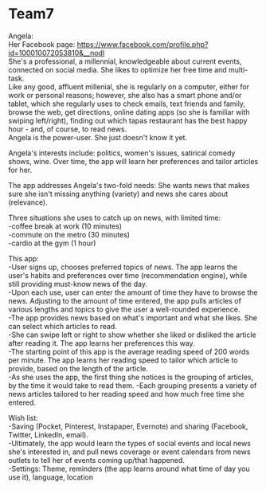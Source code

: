# Team7

Angela: <br>
Her Facebook page: https://www.facebook.com/profile.php?id=100010072053810&__nodl<br>
She's a professional, a millennial, knowledgeable about current events, connected on social media. She likes to optimize her free time and multi-task.<br>
Like any good, affluent millenial, she is regularly on a computer, either for work or personal reasons; however, she also has a smart phone and/or tablet, which she regularly uses to check emails, text friends and family, browse the web, get directions, online dating apps (so she is familiar with swiping left/right), finding out which tapas restaurant has the best happy hour - and, of course, to read news.<br>
Angela is the power-user. She just doesn't know it yet.

Angela's interests include: politics, women's issues, satirical comedy shows, wine. Over time, the app will learn her preferences and tailor articles for her. 

The app addresses Angela's two-fold needs: She wants news that makes sure she isn't missing anything (variety) and news she cares about (relevance).<br>

Three situations she uses to catch up on news, with limited time: <br>
-coffee break at work (10 minutes)<br>
-commute on the metro (30 minutes)<br>
-cardio at the gym (1 hour)

This app: <br>
-User signs up, chooses preferred topics of news. The app learns the user's habits and preferences over time (recommendation engine), while still providing must-know news of the day. <br>
-Upon each use, user can enter the amount of time they have to browse the news. Adjusting to the amount of time  entered, the app pulls articles of various lengths and topics to give the user a well-rounded experience. <br>
-The app provides news based on what's important and what she likes. She can select which articles to read. <br>
-She can swipe left or right to show whether she liked or disliked the article after reading it. The app learns her preferences this way.<br>
-The starting point of this app is the average reading speed of 200 words per minute. The app learns her reading speed to tailor which article to provide, based on the length of the article.<br>
-As she uses the app, the first thing she notices is the grouping of articles, by the time it would take to read them.
-Each grouping presents a variety of news articles tailored to her reading speed and how much free time she entered.

Wish list:<br>
-Saving (Pocket, Pinterest, Instapaper, Evernote) and sharing (Facebook, Twitter, LinkedIn, email). <br>
-Ultimately, the app would learn the types of social events and local news she's interested in, and pull news coverage or event calendars from news outlets to tell her of events coming up/that happened. <br>
-Settings: Theme, reminders (the app learns around what time of day you use it), language, location 
